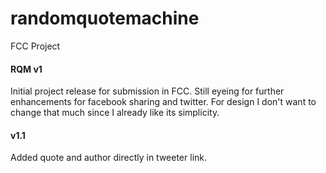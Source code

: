 # randomquotemachine
FCC Project

#### RQM v1

Initial project release for submission in FCC. Still eyeing for further enhancements for facebook sharing and twitter.
For design I don't want to change that much since I already like its simplicity. 

#### v1.1

Added quote and author directly in tweeter link.
